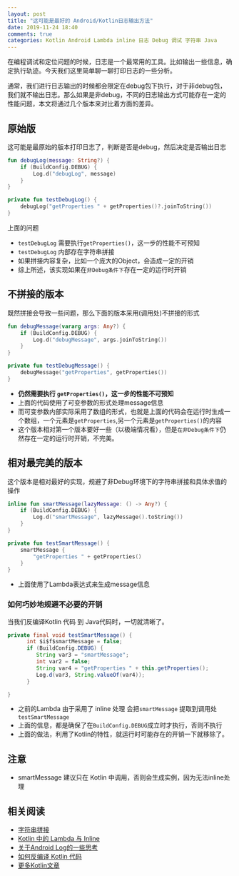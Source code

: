 ```yaml
---
layout: post
title: "这可能是最好的 Android/Kotlin日志输出方法"
date: 2019-11-24 18:40
comments: true
categories: Kotlin Android Lambda inline 日志 Debug 调试 字符串 Java 
---
```



在编程调试和定位问题的时候，日志是一个最常用的工具。比如输出一些信息，确定执行轨迹。今天我们这里简单聊一聊打印日志的一些分析。

通常，我们进行日志输出的时候都会限定在debug包下执行，对于非debug包，我们就不输出日志。那么如果是非debug，不同的日志输出方式可能存在一定的性能问题，本文将通过几个版本来对比着方面的差异。

<!--more-->


## 原始版

这可能是最原始的版本打印日志了，判断是否是debug，然后决定是否输出日志

```kotlin
fun debugLog(message: String?) {
    if (BuildConfig.DEBUG) {
        Log.d("debugLog", message)
    }
}

private fun testDebugLog() {
    debugLog("getProperties " + getProperties()?.joinToString())
}
```

上面的问题

  * `testDebugLog` 需要执行`getProperties()`，这一步的性能不可预知
  * `testDebugLog` 内部存在字符串拼接
  * 如果拼接内容复杂，比如一个庞大的Object，会造成一定的开销
  * 综上所述，该实现如果在`非Debug条件下`存在一定的运行时开销

## 不拼接的版本

既然拼接会导致一些问题，那么下面的版本采用(调用处)不拼接的形式

```kotlin
fun debugMessage(vararg args: Any?) {
    if (BuildConfig.DEBUG) {
        Log.d("debugMessage", args.joinToString())
    }
}

private fun testDebugMessage() {
    debugMessage("getProperties", getProperties())
}
```

  * **仍然需要执行 `getProperties()`，这一步的性能不可预知**
  * 上面的代码使用了可变参数的形式处理message信息
  * 而可变参数内部实际采用了数组的形式，也就是上面的代码会在运行时生成一个数组，一个元素是`getProperties`,另一个元素是`getProperties()`的内容
  * 这个版本相对第一个版本要好一些（以极端情况看），但是`在非Debug条件下`仍然存在一定的运行时开销，不完美。

## 相对最完美的版本

这个版本是相对最好的实现，规避了非Debug环境下的字符串拼接和具体求值的操作

```kotlin
inline fun smartMessage(lazyMessage: () -> Any?) {
    if (BuildConfig.DEBUG) {
        Log.d("smartMessage", lazyMessage().toString())
    }
}

private fun testSmartMessage() {
    smartMessage {
        "getProperties " + getProperties()
    }
}
```

  * 上面使用了Lambda表达式来生成message信息


### 如何巧妙地规避不必要的开销
当我们反编译Kotlin 代码 到 Java代码时，一切就清晰了。

```java
private final void testSmartMessage() {
      int $i$f$smartMessage = false;
      if (BuildConfig.DEBUG) {
         String var3 = "smartMessage";
         int var2 = false;
         String var4 = "getProperties " + this.getProperties();
         Log.d(var3, String.valueOf(var4));
      }

}
```

  * 之前的Lambda 由于采用了 inline 处理 会把`smartMessage` 提取到调用处`testSmartMessage`
  * 上面的信息，都是确保了在`BuildConfig.DEBUG`成立时才执行，否则不执行
  * 上面的做法，利用了Kotlin的特性，就运行时可能存在的开销一下就移除了。


## 注意
  * smartMessage 建议只在 Kotlin 中调用，否则会生成实例，因为无法inline处理
 
## 相关阅读
  * [字符串拼接](https://droidyue.com/blog/2014/08/30/java-details-string-concatenation/)
  * [Kotlin 中的 Lambda 与 Inline](https://droidyue.com/blog/2019/04/27/lambda-inline-noinline-crossinline/)
  * [关于Android Log的一些思考](https://droidyue.com/blog/2015/11/01/thinking-about-android-log/)
  * [如何反编译 Kotlin 代码](https://droidyue.com/blog/2017/05/08/how-to-study-kotlin/)
  * [更多Kotlin文章](https://droidyue.com/blog/categories/kotlin/)



